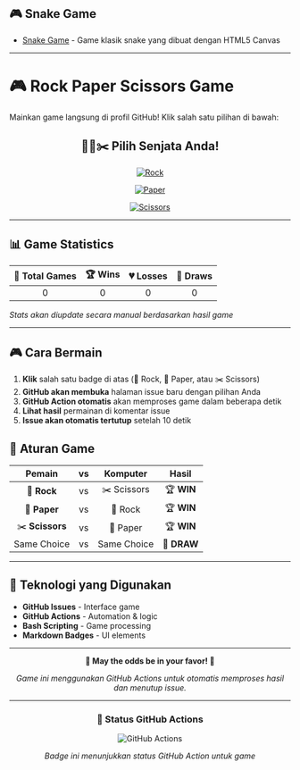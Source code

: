## 🎮 Snake Game
- [Snake Game](https://regitarr.github.io/snake-game/) - Game klasik snake yang dibuat dengan HTML5 Canvas

---

# 🎮 Rock Paper Scissors Game

Mainkan game langsung di profil GitHub! Klik salah satu pilihan di bawah:

<!-- Rock Paper Scissors Game -->
<div align="center">

## 🗿📄✂️ Pilih Senjata Anda!

[![Rock](https://img.shields.io/badge/🗿_ROCK-Click_to_Play-ff6b6b?style=for-the-badge&labelColor=2c3e50)](https://github.com/regitaarr/regitaarr/issues/new?title=🗿%20Rock%20vs%20Computer&body=**Anda%20memilih%3A%20🗿%20ROCK**%0A%0AKomputer%20sedang%20berpikir...%0A%0A---%0A%0A*GitHub%20Action%20akan%20otomatis%20memproses%20game%20ini!*%0A%0A**Tunggu%20sebentar%20untuk%20melihat%20hasilnya...**%0A%0A---%0A%0A**Game%20Stats%20akan%20diupdate%20otomatis**)

[![Paper](https://img.shields.io/badge/📄_PAPER-Click_to_Play-4ecdc4?style=for-the-badge&labelColor=2c3e50)](https://github.com/regitaarr/regitaarr/issues/new?title=📄%20Paper%20vs%20Computer&body=**Anda%20memilih%3A%20📄%20PAPER**%0A%0AKomputer%20sedang%20berpikir...%0A%0A---%0A%0A*GitHub%20Action%20akan%20otomatis%20memproses%20game%20ini!*%0A%0A**Tunggu%20sebentar%20untuk%20melihat%20hasilnya...**%0A%0A---%0A%0A**Game%20Stats%20akan%20diupdate%20otomatis**)

[![Scissors](https://img.shields.io/badge/✂️_SCISSORS-Click_to_Play-f39c12?style=for-the-badge&labelColor=2c3e50)](https://github.com/regitaarr/regitaarr/issues/new?title=✂️%20Scissors%20vs%20Computer&body=**Anda%20memilih%3A%20✂️%20SCISSORS**%0A%0AKomputer%20sedang%20berpikir...%0A%0A---%0A%0A*GitHub%20Action%20akan%20otomatis%20memproses%20game%20ini!*%0A%0A**Tunggu%20sebentar%20untuk%20melihat%20hasilnya...**%0A%0A---%0A%0A**Game%20Stats%20akan%20diupdate%20otomatis**)

</div>

---

## 📊 Game Statistics

| 🎯 Total Games | 🏆 Wins | 💔 Losses | 🤝 Draws |
|:--------------:|:--------:|:---------:|:--------:|
| 0 | 0 | 0 | 0 |

*Stats akan diupdate secara manual berdasarkan hasil game*

---

## 🎮 Cara Bermain

1. **Klik** salah satu badge di atas (🗿 Rock, 📄 Paper, atau ✂️ Scissors)
2. **GitHub akan membuka** halaman issue baru dengan pilihan Anda
3. **GitHub Action otomatis** akan memproses game dalam beberapa detik
4. **Lihat hasil** permainan di komentar issue
5. **Issue akan otomatis tertutup** setelah 10 detik

## 📜 Aturan Game

<div align="center">

| Pemain | vs | Komputer | Hasil |
|:------:|:--:|:--------:|:-----:|
| 🗿 **Rock** | vs | ✂️ Scissors | 🏆 **WIN** |
| 📄 **Paper** | vs | 🗿 Rock | 🏆 **WIN** |
| ✂️ **Scissors** | vs | 📄 Paper | 🏆 **WIN** |
| Same Choice | vs | Same Choice | 🤝 **DRAW** |

</div>

---

## 🤖 Teknologi yang Digunakan

- **GitHub Issues** - Interface game
- **GitHub Actions** - Automation & logic
- **Bash Scripting** - Game processing
- **Markdown Badges** - UI elements

---

<div align="center">

**🎲 May the odds be in your favor! 🎲**

*Game ini menggunakan GitHub Actions untuk otomatis memproses hasil dan menutup issue.*

---

### 🔄 Status GitHub Actions

![GitHub Actions](https://github.com/regitarr/regitarr/actions/workflows/rock-paper-scissors.yml/badge.svg)

*Badge ini menunjukkan status GitHub Action untuk game*

</div>
